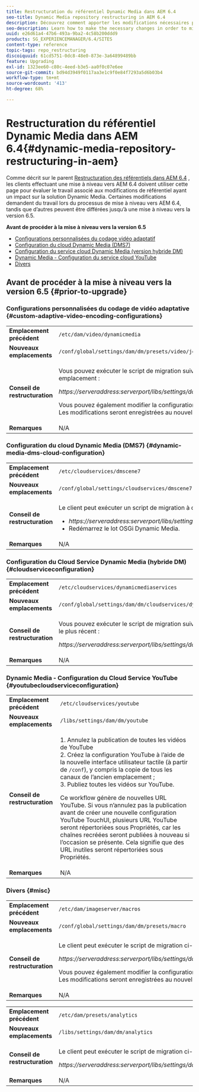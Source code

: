 ```yaml
---
title: Restructuration du référentiel Dynamic Media dans AEM 6.4
seo-title: Dynamic Media repository restructuring in AEM 6.4
description: Découvrez comment apporter les modifications nécessaires pour migrer vers la nouvelle structure de référentiel dans AEM 6.4 pour Dynamic Media.
seo-description: Learn how to make the necessary changes in order to migrate to the new repository structure in AEM 6.4 for Dynamic Media.
uuid: e26d61a4-47b6-493a-9ba2-4c58b200ddd9
products: SG_EXPERIENCEMANAGER/6.4/SITES
content-type: reference
topic-tags: repo_restructuring
discoiquuid: 61cd5751-0dc8-48e0-873e-3a64899489bb
feature: Upgrading
exl-id: 1323ee60-c80c-4eed-b3e5-aa0f0c07e6ee
source-git-commit: bd94d3949f0117aa3e1c9f0e84f7293a5d6b03b4
workflow-type: tm+mt
source-wordcount: '413'
ht-degree: 68%

---
```


# Restructuration du référentiel Dynamic Media dans AEM 6.4{#dynamic-media-repository-restructuring-in-aem}

Comme décrit sur le parent [Restructuration des référentiels dans AEM 6.4](/help/sites-deploying/repository-restructuring.md) , les clients effectuant une mise à niveau vers AEM 6.4 doivent utiliser cette page pour évaluer le travail associé aux modifications de référentiel ayant un impact sur la solution Dynamic Media. Certaines modifications demandent du travail lors du processus de mise à niveau vers AEM 6.4, tandis que d’autres peuvent être différées jusqu’à une mise à niveau vers la version 6.5.

**Avant de procéder à la mise à niveau vers la version 6.5**

* [Configurations personnalisées du codage vidéo adaptatif](/help/sites-deploying/dynamicmedia-repository-restructuring-in-aem-6-4.md#custom-adaptive-video-encoding-configurations)
* [Configuration du cloud Dynamic Media (DMS7)](/help/sites-deploying/dynamicmedia-repository-restructuring-in-aem-6-4.md#dynamic-media-dms-cloud-configuration)
* [Configuration du service cloud Dynamic Media (version hybride DM)](/help/sites-deploying/dynamicmedia-repository-restructuring-in-aem-6-4.md#cloudserviceconfiguration)
* [Dynamic Media - Configuration du service cloud YouTube](/help/sites-deploying/dynamicmedia-repository-restructuring-in-aem-6-4.md#youtubecloudserviceconfiguration)
* [Divers](/help/sites-deploying/dynamicmedia-repository-restructuring-in-aem-6-4.md#misc)

## Avant de procéder à la mise à niveau vers la version 6.5 {#prior-to-upgrade}

### Configurations personnalisées du codage de vidéo adaptative  {#custom-adaptive-video-encoding-configurations}

<table> 
 <tbody>
  <tr>
   <td><strong>Emplacement précédent</strong></td> 
   <td><code>/etc/dam/video/dynamicmedia</code></td> 
  </tr>
  <tr>
   <td><strong>Nouveaux emplacements</strong></td> 
   <td><code>/conf/global/settings/dam/dm/presets/video/jcr:content</code></td> 
  </tr>
  <tr>
   <td><strong>Conseil de restructuration</strong></td> 
   <td><p>Vous pouvez exécuter le script de migration suivant pour migrer vers le nouvel emplacement :</p> <p><em>https://serveraddress:serverport/libs/settings/dam/dm/presets.migratedmcontent.json</em></p> <p>Vous pouvez également modifier la configuration dans l’interface utilisateur d’AEM. Les modifications seront enregistrées au nouvel emplacement.</p> </td> 
  </tr>
  <tr>
   <td><strong>Remarques</strong></td> 
   <td>N/A<br /> </td> 
  </tr>
 </tbody>
</table>

### Configuration du cloud Dynamic Media (DMS7) {#dynamic-media-dms-cloud-configuration}

<table> 
 <tbody>
  <tr>
   <td><strong>Emplacement précédent</strong></td> 
   <td><code>/etc/cloudservices/dmscene7</code></td> 
  </tr>
  <tr>
   <td><strong>Nouveaux emplacements</strong></td> 
   <td><code>/conf/global/settings/cloudservices/dmscene7</code></td> 
  </tr>
  <tr>
   <td><strong>Conseil de restructuration</strong></td> 
   <td><p>Le client peut exécuter un script de migration à cet emplacement :<br /> </p> 
    <ul> 
     <li><em>https://serveraddress:serverport/libs/settings/dam/dm/presets.migratedmcontent.json</em></li> 
     <li>Redémarrez le lot OSGi Dynamic Media.</li> 
    </ul> </td> 
  </tr>
  <tr>
   <td><strong>Remarques</strong></td> 
   <td>N/A</td> 
  </tr>
 </tbody>
</table>

### Configuration du Cloud Service Dynamic Media (hybride DM) {#cloudserviceconfiguration}

<table> 
 <tbody>
  <tr>
   <td><strong>Emplacement précédent</strong></td> 
   <td><code>/etc/cloudservices/dynamicmediaservices</code></td> 
  </tr>
  <tr>
   <td><strong>Nouveaux emplacements</strong></td> 
   <td><code>/conf/global/settings/dam/dm/cloudservices/dynamicmediaservices</code></td> 
  </tr>
  <tr>
   <td><strong>Conseil de restructuration</strong></td> 
   <td><p>Vous pouvez exécuter le script de migration suivant pour vous aligner sur le modèle le plus récent :</p> <p><em>https://serveraddress:serverport/libs/settings/dam/dm/presets.migratedmcontent.jso</em></p> </td> 
  </tr>
  <tr>
   <td><strong>Remarques</strong></td> 
   <td>N/A<br /> </td> 
  </tr>
 </tbody>
</table>

### Dynamic Media - Configuration du Cloud Service YouTube  {#youtubecloudserviceconfiguration}

<table> 
 <tbody>
  <tr>
   <td><strong>Emplacement précédent</strong></td> 
   <td><code>/etc/cloudservices/youtube</code></td> 
  </tr>
  <tr>
   <td><strong>Nouveaux emplacements</strong></td> 
   <td><code>/libs/settings/dam/dm/youtube</code></td> 
  </tr>
  <tr>
   <td><strong>Conseil de restructuration</strong></td> 
   <td><p>1. Annulez la publication de toutes les vidéos de YouTube<br /> 2. Créez la configuration YouTube à l’aide de la nouvelle interface utilisateur tactile (à partir de <code>/conf</code>), y compris la copie de tous les canaux de l’ancien emplacement ;<br /> 3. Publiez toutes les vidéos sur YouTube.</p> <p>Ce workflow génère de nouvelles URL YouTube. Si vous n’annulez pas la publication avant de créer une nouvelle configuration YouTube TouchUI, plusieurs URL YouTube seront répertoriées sous Propriétés, car les chaînes recréées seront publiées à nouveau si l’occasion se présente. Cela signifie que des URL inutiles seront répertoriées sous Propriétés.</p> </td> 
  </tr>
  <tr>
   <td><strong>Remarques</strong></td> 
   <td>N/A<br /> </td> 
  </tr>
 </tbody>
</table>

### Divers {#misc}

<table> 
 <tbody>
  <tr>
   <td><strong>Emplacement précédent</strong></td> 
   <td><code>/etc/dam/imageserver/macros</code></td> 
  </tr>
  <tr>
   <td><strong>Nouveaux emplacements</strong></td> 
   <td><code>/conf/global/settings/dam/dm/presets/macro</code></td> 
  </tr>
  <tr>
   <td><strong>Conseil de restructuration</strong></td> 
   <td><p>Le client peut exécuter le script de migration ci-dessous.</p> <p><em>https://serveraddress:serverport/libs/settings/dam/dm/presets.migratedmcontent.json</em></p> <p>Vous pouvez également modifier la configuration dans l’interface utilisateur d’AEM. Les modifications seront enregistrées au nouvel emplacement.</p> </td> 
  </tr>
  <tr>
   <td><strong>Remarques</strong></td> 
   <td>N/A</td> 
  </tr>
 </tbody>
</table>

<table> 
 <tbody>
  <tr>
   <td><strong>Emplacement précédent</strong></td> 
   <td><code>/etc/dam/presets/analytics</code></td> 
  </tr>
  <tr>
   <td><strong>Nouveaux emplacements</strong></td> 
   <td><code>/libs/settings/dam/dm/analytics</code></td> 
  </tr>
  <tr>
   <td><strong>Conseil de restructuration</strong></td> 
   <td><p>Le client peut exécuter le script de migration ci-dessous.</p> <p><em>https://serveraddress:serverport/libs/settings/dam/dm/presets.migratedmcontent.json</em></p> </td> 
  </tr>
  <tr>
   <td><strong>Remarques</strong></td> 
   <td>N/A</td> 
  </tr>
 </tbody>
</table>
